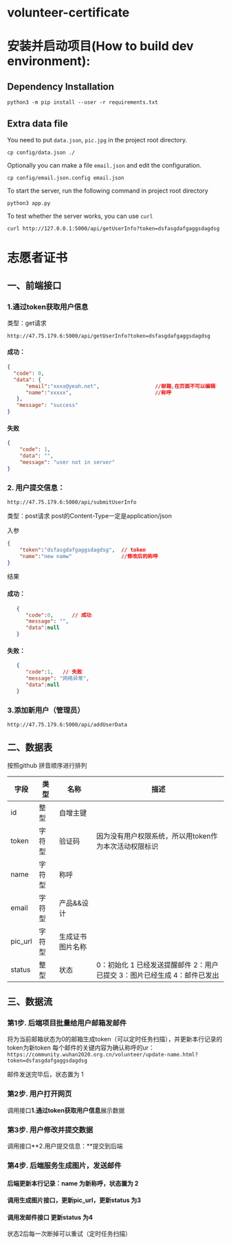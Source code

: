 # volunteer-certificate
# 安装并启动项目(How to build dev environment):
## Dependency Installation
```shell
python3 -m pip install --user -r requirements.txt
```
## Extra data file
You need to put `data.json`, `pic.jpg` in the project root directory.
```shell
cp config/data.json ./
```
Optionally you can make a file `email.json` and edit the configuration.
```shell
cp config/email.json.config email.json
```
To start the server, run the following command in project root directory
```shell
python3 app.py
```
To test whether the server works, you can use `curl`
```shell
curl http://127.0.0.1:5000/api/getUserInfo?token=dsfasgdafgaggsdagdsg
```
# 志愿者证书

## 一、前端接口


### 1.通过token获取用户信息
类型：get请求 

`http://47.75.179.6:5000/api/getUserInfo?token=dsfasgdafgaggsdagdsg`

#### 成功：
```json
{
  "code": 0,
  "data": {
      "email":"xxxx@yeah.net",                  //邮箱,在页面不可以编辑
      "name":"xxxxx",                           //称呼
   },
   "message": "success"
}
```

#### 失败
```json
{
    "code": 1,
    "data": "",
    "message": "user not in server"
}
```
### 2. 用户提交信息：

`http://47.75.179.6:5000/api/submitUserInfo`

类型：post请求  post的Content-Type一定是application/json

入参

```json
{
    "token":"dsfasgdafgaggsdagdsg",  // token
    "name":"new namw"                //修改后的称呼
}
```

结果
#### 成功：
```json
   {
      "code":0,      // 成功
      "message": "",
      "data":null
   }
```
#### 失败：
```json
   {
      "code":1,   // 失败
      "message": "网络异常",
      "data":null    
   }
```

 ### 3.添加新用户（管理员）
 `http://47.75.179.6:5000/api/addUserData`

## 二、数据表

按照github 拼音顺序进行排列

| 字段                                                  | 类型                                                | 名称   | 描述                                      |
| ----------------------------------------------------- | ---------- | ------------------------------------------- | ------------ |
| id         | 整型    | 自增主键 |       |
| token | 字符型 | 验证码 | 因为没有用户权限系统，所以用token作为本次活动权限标识 |
| name       | 字符型    | 称呼 |    |
| email            | 字符型         | 产品&&设计 |     |
| pic_url        | 字符型     | 生成证书图片名称 |     |
| status           | 整型        | 状态   | 0：初始化 1 已经发送提醒邮件 2：用户已提交 3：图片已经生成 4：邮件已发出 |

## 三、数据流
 ### 第1步. 后端项目批量给用户邮箱发邮件
   将为当前邮箱状态为0的邮箱生成token（可以定时任务扫描），并更新本行记录的token为新token
   每个邮件的关键内容为确认称呼的ur：
`https://community.wuhan2020.org.cn/volunteer/update-name.html?token=dsfasgdafgaggsdagdsg`

邮件发送完毕后，状态置为 1

 ### 第2步. 用户打开网页
 调用接口**1.通过token获取用户信息**展示数据

 ### 第3步. 用户修改并提交数据

 调用接口**2.用户提交信息：**提交到后端
 
  ### 第4步. 后端服务生成图片，发送邮件
  #### 后端更新本行记录：name 为新称呼，状态置为 2
  #### 调用生成图片接口，更新pic_url，更新status 为3
  #### 调用发邮件接口 更新status 为4
  
  状态2后每一次断掉可以重试（定时任务扫描）
  
